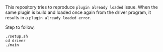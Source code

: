 This repository tries to reproduce `plugin already loaded` issue.
When the same plugin is build and loaded once again from the driver program,
it results in a `plugin already loaded error`. 

Step to follow,

    ./setup.sh
    cd driver
    ./main